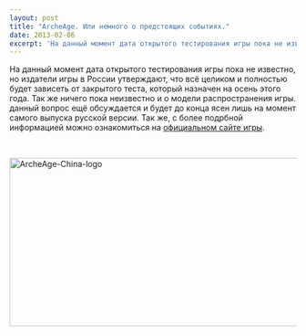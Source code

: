 ```yaml
---
layout: post
title: "ArcheAge. Или немного о предстоящих событиях."
date: 2013-02-06
excerpt: 'На данный момент дата открытого тестирования игры пока не известно, но издатели игры в России утверждают, что всё целиком и полностью будет зависеть от...'
---
```


На данный момент дата открытого тестирования игры пока не известно, но издатели игры в России утверждают, что всё целиком и полностью будет зависеть от закрытого теста, который назначен на осень этого года. Так же ничего пока неизвестно и о модели распространения игры. данный вопрос ещё обсуждается и будет до конца ясен лишь на момент самого выпуска русской версии. Так же, с более подрбной информацией можно ознакомиться на <a href="http://aa.mail.ru/">официальном сайте игры</a>.

&nbsp;

<a href="http://gamersoul.ru/wp-content/uploads/2013/02/ArcheAge-China-logo.jpg"><img class="size-full wp-image-1147 aligncenter" alt="ArcheAge-China-logo" src="http://gamersoul.ru/wp-content/uploads/2013/02/ArcheAge-China-logo.jpg" width="580" height="295" /></a>